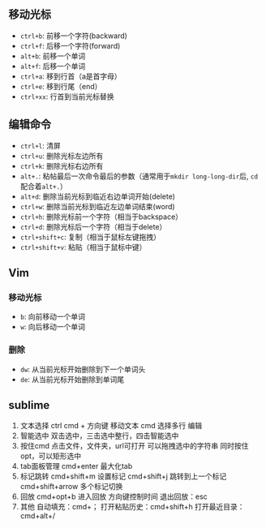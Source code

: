 ## 移动光标
* `ctrl+b`: 前移一个字符(backward)
* `ctrl+f`: 后移一个字符(forward)
* `alt+b`: 前移一个单词
* `alt+f`: 后移一个单词
* `ctrl+a`: 移到行首（a是首字母） 
* `ctrl+e`: 移到行尾（end）
* `ctrl+xx`: 行首到当前光标替换

## 编辑命令
* `ctrl+l`: 清屏
* `ctrl+u`: 删除光标左边所有
* `ctrl+k`: 删除光标右边所有
* `alt+.`: 粘帖最后一次命令最后的参数（通常用于`mkdir long-long-dir`后, `cd`配合着`alt+.`）
* `alt+d`: 删除当前光标到临近右边单词开始(delete)
* `ctrl+w`: 删除当前光标到临近左边单词结束(word)
* `ctrl+h`: 删除光标前一个字符（相当于backspace）
* `ctrl+d`: 删除光标后一个字符（相当于delete）
* `ctrl+shift+c`: 复制（相当于鼠标左键拖拽）
* `ctrl+shift+v`: 粘贴（相当于鼠标中键）

## Vim

### 移动光标

* `b`: 向前移动一个单词
* `w`: 向后移动一个单词

### 删除

* `dw`: 从当前光标开始删除到下一个单词头
* `de`: 从当前光标开始删除到单词尾

## sublime
1. 文本选择
ctrl cmd + 方向键 移动文本
cmd 选择多行 编辑
2. 智能选中
双击选中，三击选中整行，四击智能选中
1. 按住cmd
点击文件，文件夹，url可打开
可以拖拽选中的字符串
同时按住opt，可以矩形选中
1. tab面板管理
cmd+enter 最大化tab
1. 标记跳转
cmd+shift+m 设置标记
cmd+shift+j 跳转到上一个标记
cmd+shift+arrow 多个标记切换
1. 回放
cmd+opt+b 进入回放
方向键控制时间
退出回放：esc
1. 其他
自动填充：cmd+；
打开粘贴历史：cmd+shift+h
打开最近目录：cmd+alt+/

